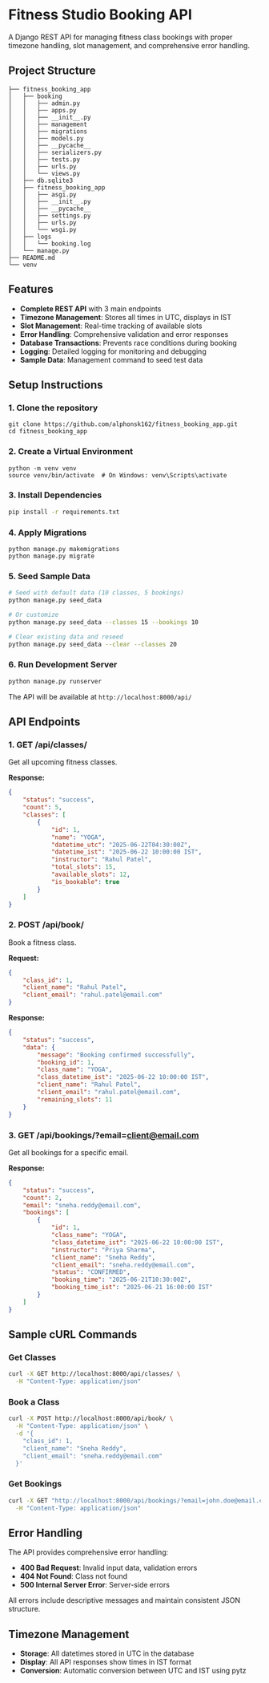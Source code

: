 # Fitness Studio Booking API

A Django REST API for managing fitness class bookings with proper timezone handling, slot management, and comprehensive error handling.

## Project Structure

```
├── fitness_booking_app
│   ├── booking
│   │   ├── admin.py
│   │   ├── apps.py
│   │   ├── __init__.py
│   │   ├── management
│   │   ├── migrations
│   │   ├── models.py
│   │   ├── __pycache__
│   │   ├── serializers.py
│   │   ├── tests.py
│   │   ├── urls.py
│   │   └── views.py
│   ├── db.sqlite3
│   ├── fitness_booking_app
│   │   ├── asgi.py
│   │   ├── __init__.py
│   │   ├── __pycache__
│   │   ├── settings.py
│   │   ├── urls.py
│   │   └── wsgi.py
│   ├── logs
│   │   └── booking.log
│   └── manage.py
├── README.md
└── venv
```

## Features

- **Complete REST API** with 3 main endpoints
- **Timezone Management**: Stores all times in UTC, displays in IST
- **Slot Management**: Real-time tracking of available slots
- **Error Handling**: Comprehensive validation and error responses
- **Database Transactions**: Prevents race conditions during booking
- **Logging**: Detailed logging for monitoring and debugging
- **Sample Data**: Management command to seed test data

## Setup Instructions

### 1. Clone the repository
```
git clone https://github.com/alphonsk162/fitness_booking_app.git
cd fitness_booking_app
```

### 2. Create a Virtual Environment
```
python -m venv venv
source venv/bin/activate  # On Windows: venv\Scripts\activate
```

### 3. Install Dependencies

```bash
pip install -r requirements.txt
```

### 4. Apply Migrations
```
python manage.py makemigrations
python manage.py migrate
```


### 5. Seed Sample Data

```bash
# Seed with default data (10 classes, 5 bookings)
python manage.py seed_data

# Or customize
python manage.py seed_data --classes 15 --bookings 10

# Clear existing data and reseed
python manage.py seed_data --clear --classes 20
```

### 6. Run Development Server

```bash
python manage.py runserver
```

The API will be available at `http://localhost:8000/api/`

## API Endpoints

### 1. GET /api/classes/
Get all upcoming fitness classes.

**Response:**
```json
{
    "status": "success",
    "count": 5,
    "classes": [
        {
            "id": 1,
            "name": "YOGA",
            "datetime_utc": "2025-06-22T04:30:00Z",
            "datetime_ist": "2025-06-22 10:00:00 IST",
            "instructor": "Rahul Patel",
            "total_slots": 15,
            "available_slots": 12,
            "is_bookable": true
        }
    ]
}
```

### 2. POST /api/book/
Book a fitness class.

**Request:**
```json
{
    "class_id": 1,
    "client_name": "Rahul Patel",
    "client_email": "rahul.patel@email.com"
}
```

**Response:**
```json
{
    "status": "success",
    "data": {
        "message": "Booking confirmed successfully",
        "booking_id": 1,
        "class_name": "YOGA",
        "class_datetime_ist": "2025-06-22 10:00:00 IST",
        "client_name": "Rahul Patel",
        "client_email": "rahul.patel@email.com",
        "remaining_slots": 11
    }
}
```

### 3. GET /api/bookings/?email=client@email.com
Get all bookings for a specific email.

**Response:**
```json
{
    "status": "success",
    "count": 2,
    "email": "sneha.reddy@email.com",
    "bookings": [
        {
            "id": 1,
            "class_name": "YOGA",
            "class_datetime_ist": "2025-06-22 10:00:00 IST",
            "instructor": "Priya Sharma",
            "client_name": "Sneha Reddy",
            "client_email": "sneha.reddy@email.com",
            "status": "CONFIRMED",
            "booking_time": "2025-06-21T10:30:00Z",
            "booking_time_ist": "2025-06-21 16:00:00 IST"
        }
    ]
}
```


## Sample cURL Commands

### Get Classes
```bash
curl -X GET http://localhost:8000/api/classes/ \
  -H "Content-Type: application/json"
```

### Book a Class
```bash
curl -X POST http://localhost:8000/api/book/ \
  -H "Content-Type: application/json" \
  -d '{
    "class_id": 1,
    "client_name": "Sneha Reddy",
    "client_email": "sneha.reddy@email.com"
  }'
```

### Get Bookings
```bash
curl -X GET "http://localhost:8000/api/bookings/?email=john.doe@email.com" \
  -H "Content-Type: application/json"
```

## Error Handling

The API provides comprehensive error handling:

- **400 Bad Request**: Invalid input data, validation errors
- **404 Not Found**: Class not found
- **500 Internal Server Error**: Server-side errors

All errors include descriptive messages and maintain consistent JSON structure.

## Timezone Management

- **Storage**: All datetimes stored in UTC in the database
- **Display**: All API responses show times in IST format
- **Conversion**: Automatic conversion between UTC and IST using pytz


